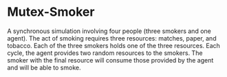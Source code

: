 # Mutex-Smoker
A synchronous simulation involving four people (three smokers and one agent). The act of smoking requires three resources: matches, paper, and tobacco. Each of the three smokers holds one of the three resources. Each cycle, the agent provides two random resources to the smokers. The smoker with the final resource will consume those provided by the agent and will be able to smoke.
